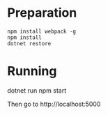 Preparation
=
    
    npm install webpack -g
    npm install
    dotnet restore
    
Running
=
dotnet run
    npm start

Then go to http://localhost:5000